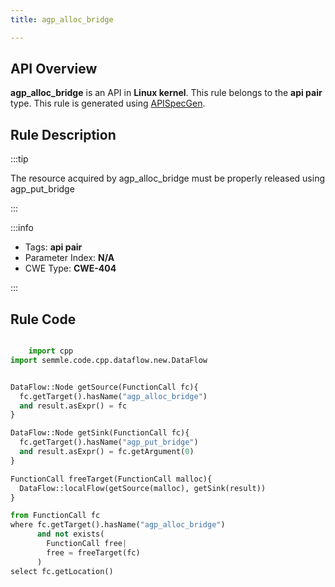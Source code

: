```yaml
---
title: agp_alloc_bridge

---
```



## API Overview
**agp_alloc_bridge** is an API in **Linux kernel**. This rule belongs to the **api pair** type. This rule is generated using [APISpecGen](../../tools/APISpecGen).
## Rule Description

:::tip

The resource acquired by agp_alloc_bridge must be properly released using agp_put_bridge

:::

:::info

- Tags: **api pair**
- Parameter Index: **N/A**
- CWE Type: **CWE-404**

:::

## Rule Code
```python

    import cpp
import semmle.code.cpp.dataflow.new.DataFlow


DataFlow::Node getSource(FunctionCall fc){
  fc.getTarget().hasName("agp_alloc_bridge")
  and result.asExpr() = fc
}

DataFlow::Node getSink(FunctionCall fc){
  fc.getTarget().hasName("agp_put_bridge")
  and result.asExpr() = fc.getArgument(0)
}

FunctionCall freeTarget(FunctionCall malloc){
  DataFlow::localFlow(getSource(malloc), getSink(result))
}

from FunctionCall fc
where fc.getTarget().hasName("agp_alloc_bridge")
      and not exists(
        FunctionCall free| 
        free = freeTarget(fc)
      )
select fc.getLocation()

    
```